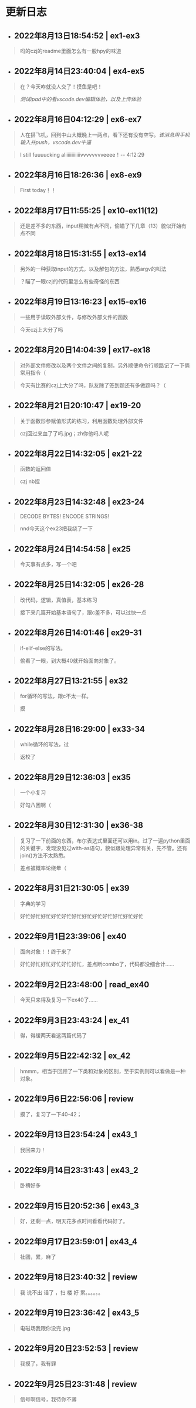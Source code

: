 # 更新日志
* ## 2022年8月13日18:54:52 | ex1-ex3
>   吗的czj的readme里面怎么有一股hpy的味道
* ## 2022年8月14日23:40:04 | ex4-ex5
>   在？今天咋就没人交了！摸鱼是吧！

>*测试ipad中的看vscode.dev编辑体验，以及上传体验*

* ## 2022年8月16日04:12:29 | ex6-ex7
>   人在搭飞机，回到中山大概晚上一两点，看下还有没有空写。*该消息用手机输入并push，vscode.dev牛逼*

>   I still fuuuucking aliiiiiiiiiiiivvvvvvvveeee！-- 4:12:29
* ## 2022年8月16日18:26:36 | ex8-ex9
>   First today！！
* ## 2022年8月17日11:55:25 | ex10-ex11(12)
>   还是差不多的东西，input稍微有点不同，偷瞄了下几章（13）貌似开始有点不同
* ## 2022年8月18日15:31:55 | ex13-ex14
>   另外的一种获取input的方式，以及解包的方法，熟悉argv的叫法

>   ？瞄了一眼czj的代码里怎么有些奇怪的东西
* ## 2022年8月19日13:16:23 | ex15-ex16
>   一些用于读取外部文件，与修改外部文件的函数

>   今天czj上大分了吗
* ## 2022年8月20日14:04:39 | ex17-ex18
>   对外部文件修改以及两个文件之间的复制，另外顺便命令行顺路记了一下俩常用指令（

>   今天有比赛的czj上大分了吗，队友除了签到题还有多做题吗？（
* ## 2022年8月21日20:10:47 | ex19-20
>   关于函数形参赋值形式的练习，利用函数处理外部文件

>   czj回过来血了了吗.jpg；zh你他吗人呢
* ## 2022年8月22日14:32:05 | ex21-22
>   函数的返回值

>   czj nb捏
* ## 2022年8月23日14:32:48 | ex23-24
>   DECODE  BYTES! ENCODE STRINGS!

>   nnd今天这个ex23把我绕了一下
* ## 2022年8月24日14:54:58 | ex25
>   今天事有点多，写一个吧
* ## 2022年8月25日14:32:05 | ex26-28
>   改代码，逻辑，真值表，基本练习

>   接下来几篇开始基本语句了，跟c差不多，可以过快一点
* ## 2022年8月26日14:01:46 | ex29-31
>   if-elif-else的写法。

>   偷看了一眼，到大概40就开始面向对象了。
* ## 2022年8月27日13:21:55 | ex32
>   for循环的写法，跟c不太一样。

>   摸
* ## 2022年8月28日16:29:00 | ex33-34
>   while循环的写法，过

>   返校了
* ## 2022年8月29日12:36:03 | ex35
>   一个小复习

>   好勾八困啊（
* ## 2022年8月30日12:31:30 | ex36-38
>   复习了一下前面的东西，布尔表达式里面还可以用in。过了一遍python里面的关键字，发现没见过with-as语句，貌似跟处理异常有关，先不管。还有join()方法不太熟悉。

>   差点被概率论绕晕（
* ## 2022年8月31日21:30:05 | ex39
>   字典的学习

>   好忙好忙好忙好忙好忙好忙好忙好忙好忙好忙好忙好忙
* ## 2022年9月1日23:39:06 | ex40
>   面向对象！！终于来了

>   好忙好忙好忙好忙好忙好忙，差点断combo了，代码都没细合计……
* ## 2022年9月2日23:48:00 | read_ex40
>   今天只来得及复习一下ex40了……
* ## 2022年9月3日23:43:24 | ex_41
>   得，得缓两天看这两篇代码了
* ## 2022年9月5日22:42:32 | ex_42
>   hmmm，相当于回顾了一下类和对象的区别，至于实例则可以看做是一种对象。
* ## 2022年9月6日22:56:06 | review
>   摸了，复习了一下40-42；
* ## 2022年9月13日23:54:24 | ex43_1
>   我回来力！
* ## 2022年9月14日23:31:43 | ex43_2
>   卧槽好多
* ## 2022年9月15日20:52:36 | ex43_3
>   好，还剩一点，明天花多点时间看看代码好了。
* ## 2022年9月17日23:59:01 | ex43_4
>   社团，累，麻了
* ## 2022年9月18日23:40:32 | review
>   我 说不出 话了 ，扫 楼 好 累。。。。。。
* ## 2022年9月19日23:36:42 | ex43_5
>   电磁场我跟你没完.jpg
* ## 2022年9月20日23:52:53 | review
>   我摸了，我有罪
* ## 2022年9月25日23:31:48 | review
>   信号啊信号，我待你不薄